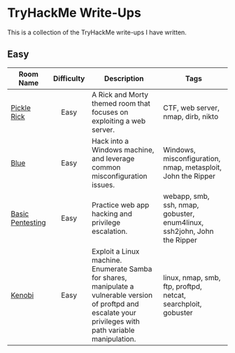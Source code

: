 # TryHackMe Write-Ups
This is a collection of the TryHackMe write-ups I have written. 

## Easy
| Room Name | Difficulty | Description | Tags |
| --------- | :--------: | ----------- | ---- |
| [Pickle Rick](https://github.com/alydrum/TryHackMe/blob/master/THM%20Easy%20CTFs/THM%20-%20Pickle%20Rick%20CTF.pdf)  | Easy | A Rick and Morty themed room that focuses on exploiting a web server. | CTF, web server, nmap, dirb, nikto |
| [Blue](https://github.com/alydrum/TryHackMe/blob/master/THM%20Easy%20CTFs/Blue%20-%20THM%20Writeup.md) | Easy | Hack into a Windows machine, and leverage common misconfiguration issues. | Windows, misconfiguration, nmap, metasploit, John the Ripper |
| [Basic Pentesting](https://github.com/alydrum/TryHackMe/blob/master/THM%20Easy%20CTFs/Basic%20Pentesting%20-%20THM%20Writeup.md) | Easy | Practice web app hacking and privilege escalation. | webapp, smb, ssh, nmap, gobuster, enum4linux, ssh2john, John the Ripper |
| [Kenobi](https://github.com/alydrum/TryHackMe/blob/master/THM%20Easy%20CTFs/Kenobi%20-%20THM%20Write-Up.md) | Easy | Exploit a Linux machine. Enumerate Samba for shares, manipulate a vulnerable version of proftpd and escalate your privileges with path variable manipulation. | linux, nmap, smb, ftp, proftpd, netcat, searchploit, gobuster |
